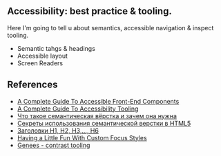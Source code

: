 ## Accessibility: best practice & tooling.
Here I'm going to tell u about semantics, accessible navigation & inspect tooling. 

* Semantic tahgs & headings
* Accessible layout
* Screen Readers

## References
* [A Complete Guide To Accessible Front-End Components](https://www.smashingmagazine.com/2021/03/complete-guide-accessible-front-end-components/#top)
* [A Complete Guide To Accessibility Tooling](https://www.smashingmagazine.com/2021/06/complete-guide-accessibility-tooling/)
* [Что такое семантическая вёрстка и зачем она нужна](https://htmlacademy.ru/blog/boost/frontend/semantics)
* [Секреты использования семантической верстки в HTML5](https://medium.com/@stasonmars/%D1%81%D0%B5%D0%BA%D1%80%D0%B5%D1%82%D1%8B-%D0%B8%D1%81%D0%BF%D0%BE%D0%BB%D1%8C%D0%B7%D0%BE%D0%B2%D0%B0%D0%BD%D0%B8%D1%8F-%D1%81%D0%B5%D0%BC%D0%B0%D0%BD%D1%82%D0%B8%D1%87%D0%B5%D1%81%D0%BA%D0%BE%D0%B8%CC%86-%D0%B2%D0%B5%D1%80%D1%81%D1%82%D0%BA%D0%B8-%D0%B2-html5-c7cd5e6f1ebb)
* [Заголовки H1, H2, H3,…, H6](https://convertmonster.ru/blog/seo-blog/html-tegi-h1-h2-h3-h4-h5-h6-zagolovki/)
* [Having a Little Fun With Custom Focus Styles](https://css-tricks.com/having-a-little-fun-with-custom-focus-styles/)
* [Genees - contrast tooling](https://geenes.app/editor/explore)